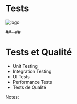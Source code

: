 <!-- .slide: class="transition bg-green" -->

# Tests
![logo](./assets/images/services/test/logo.svg)


##--##

# Tests et Qualité

- Unit Testing
- Integration Testing
- UI Tests
- Performance Tests
- Tests de Qualité

Notes:
